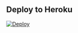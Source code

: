 ## Deploy to Heroku

[![Deploy](https://www.herokucdn.com/deploy/button.svg)](https://heroku.com/deploy?template=https://github.com/abrorbekuz/typer)
